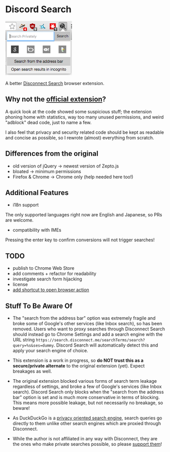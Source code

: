 # Discord Search

![Screenshot](screenshot.png)

A better [Disconnect Search](https://www.disconnect.me/search) browser extension.

## Why not the [official extension](https://github.com/disconnectme/search)?

A quick look at the code showed some suspicious stuff;
the extension phoning home with statistics, way too many unused permissions,
and weird "adblock" dead code, just to name a few.

I also feel that privacy and security related code should be kept as readable
and concise as possible, so I rewrote (almost) everything from scratch.

## Differences from the original

- old version of jQuery -> newest version of Zepto.js
- bloated -> minimum permissions
- Firefox & Chrome -> Chrome only (help needed here too!)

## Additional Features

- i18n support

The only supported languages right now are English and Japanese, so PRs are
welcome.

- compatibility with IMEs

Pressing the enter key to confirm conversions will not trigger searches!

## TODO

- publish to Chrome Web Store
- add comments + refactor for readability
- investigate search form hijacking
- license
- [add shortcut to open browser
  action](https://developer.chrome.com/apps/commands)

## Stuff To Be Aware Of

- The "search from the address bar" option was extremely fragile and broke some
  of Google's other services (like Inbox search), so has been removed. Users who
  want to proxy searches through Disconnect Search should instead go to Chrome
  Settings and add a search engine with the URL string
  ```https://search.disconnect.me/searchTerms/search?query=%s&ses=dummy```.
  Discord Search will automatically detect this and apply your search engine of
  choice.

- This extension is a work in progress, so **do NOT trust this as a secure/private
  alternate** to the original extension (yet). Expect breakages as well.

- The original extension blocked various forms of search term leakage regardless
  of settings, and broke a few of Google's services (like Inbox search). Discord
  Search only blocks when the "search from the address bar" option is set and is
  much more conservative in terms of blocking. This means more possible leakage,
  but not necessarily no breakage, so beware!

- As DuckDuckGo is a [privacy oriented search engine](https://duckduckgo.com/privacy), search queries
  go directly to them unlike other search engines which are proxied through
  Disconnect.

- While the author is not affiliated in any way with Disconnect, they are the ones
  who make private searches possible, so please
  [support them](https://disconnect.me/disconnect/welcome/premium/search)!
